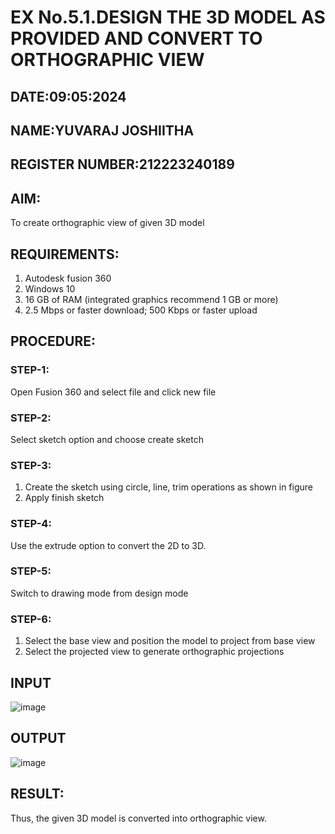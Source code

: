 # EX No.5.1.DESIGN THE 3D MODEL AS PROVIDED AND CONVERT TO ORTHOGRAPHIC VIEW
## DATE:09:05:2024
## NAME:YUVARAJ JOSHIITHA
## REGISTER NUMBER:212223240189

## AIM: 
To create orthographic view of given 3D model

## REQUIREMENTS: 
1. Autodesk fusion 360
2. Windows 10
3. 16 GB of RAM (integrated graphics recommend 1 GB or more)
4. 2.5 Mbps or faster download; 500 Kbps or faster upload 

## PROCEDURE:

### STEP-1:
Open Fusion 360 and select file and click new file

### STEP-2:
Select sketch option and choose create sketch

### STEP-3: 
1. Create the sketch using circle, line, trim operations as shown in figure
2. Apply finish sketch 

### STEP-4:
 Use the extrude option to convert the 2D to 3D.

### STEP-5:
Switch to drawing mode from design mode 
          
### STEP-6:
1. Select the base view and position the model to project from base view 
2. Select the projected view to generate orthographic projections

## INPUT
![image](https://user-images.githubusercontent.com/113594316/199408705-ed302b2a-90c3-41c0-9cc4-791a93366e2a.png)

## OUTPUT
![image](https://github.com/Joshitha-YUVARAJ/EX-No.5.1.-DESIGN-THE-3D-MODEL-AS-PROVIDED-AND-CONVERT-TO-ORTHOGRAPHIC-VIEW/assets/145742770/d7c0f6f2-2ff6-4113-8af8-48b682638052)



## RESULT:
Thus, the given 3D model is converted into orthographic view.


